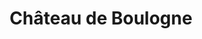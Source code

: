 ---
guid: "7515f5e9416f"
title: "Château de Boulogne"
latlng: "44.689916, 4.439778"
youtubeId: "ahW4yq_qoKc" 
---